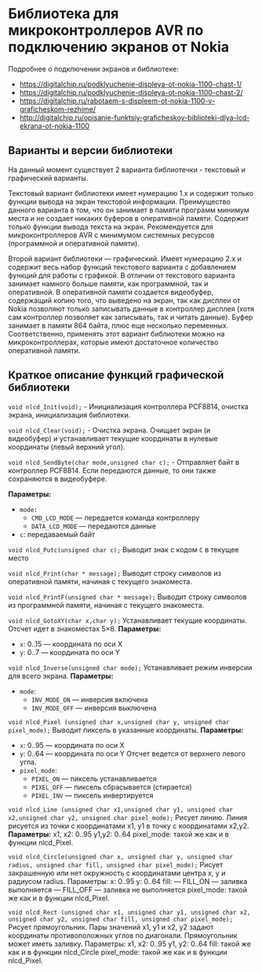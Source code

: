 # Библиотека для микроконтроллеров AVR по подключению экранов от Nokia
Подробнее о подключении экранов и библиотеке:
- https://digitalchip.ru/podklyuchenie-displeya-ot-nokia-1100-chast-1/
- https://digitalchip.ru/podklyuchenie-displeya-ot-nokia-1100-chast-2/
- https://digitalchip.ru/rabotaem-s-displeem-ot-nokia-1100-v-graficheskom-rezhime/
- http://digitalchip.ru/opisanie-funktsiy-graficheskoy-biblioteki-dlya-lcd-ekrana-ot-nokia-1100



## Варианты и версии библиотеки
На данный момент существует 2 варианта библиотечки - текстовый и графический варианты.

Текстовый вариант библиотеки имеет нумерацию 1.x и содержит только функции вывода на экран текстовой информации. Преимущество данного варианта в том, что он занимает в памяти программ минимум места и не создает никаких буферов в оперативной памяти. Содержит только функции вывода текста на экран. Рекомендуется для микроконтроллеров AVR с минимумом системных ресурсов (программной и оперативной памяти).

Второй вариант библиотеки — графический. Имеет нумерацию 2.x и содержит весь набор функций текстового варианта с добавлением функций для работы с графикой. В отличии от текстового варианта занимает намного больше памяти, как программной, так и оперативной. В оперативной памяти создается видеобуфер, содержащий копию того, что выведено на экран, так как дисплеи от Nokia позволяют только записывать данные в контроллер дисплея (хотя сам контроллер позволяет как записывать, так и читать данные). Буфер занимает в памяти 864 байта, плюс еще несколько переменных. Соответственно, применять этот вариант библиотеки можно на микроконтроллерах, которые имеют достаточное количество оперативной памяти.

## Краткое описание функций графической библиотеки

`void nlcd_Init(void);` - Инициализация контроллера PCF8814, очистка экрана, инициализация библиотеки.

`void nlcd_Clear(void);` - Очистка экрана. Очищает экран (и видеобуфер) и устанавливает текущие координаты в нулевые координаты (левый верхний угол).

`void nlcd_SendByte(char mode,unsigned char c);` - Отправляет байт в контроллер PCF8814. Если передаются данные, то они также сохраняются в видеобуфере.

**Параметры:**
- `mode:`
    - `CMD_LCD_MODE` — передается команда контроллеру
    - `DATA_LCD_MODE` — передаются данные
- `с`: передаваемый байт

`void nlcd_Putc(unsigned char c);`
Выводит знак с кодом `C` в текущее место

`void nlcd_Print(char * message);`
Выводит строку символов из оперативной памяти, начиная с текущего знакоместа.

`void nlcd_PrintF(unsigned char * message);`
Выводит строку символов из программной памяти, начиная с текущего знакоместа.

`void nlcd_GotoXY(char x,char y);`
Устанавливает текущие координаты. Отсчет идет в знакоместах 5×8.
**Параметры:**
- `x`: 0..15 — координата по оси X
- `y`: 0..7 — координата по оси Y

`void nlcd_Inverse(unsigned char mode);`
Устанавливает режим инверсии для всего экрана.
**Параметры:**
- `mode`:
  - `INV_MODE_ON` — инверсия включена
  - `INV_MODE_OFF` — инверсия выключена

`void nlcd_Pixel (unsigned char x,unsigned char y, unsigned char pixel_mode);`
Выводит пиксель в указанные координаты.
**Параметры:**
- `x`: 0..95 — координата по оси X
- `y`: 0..64 — координата по оси Y
Отсчет ведется от верхнего левого угла.
- `pixel_mode`:
  - `PIXEL_ON` — пиксель устанавливается
  - `PIXEL_OFF` — пиксель сбрасывается (стирается)
  - `PIXEL_INV` — пиксель инвертируется

`void nlcd_Line (unsigned char x1,unsigned char y1, unsigned char x2,unsigned char y2, unsigned char pixel_mode);`
Рисует линию. Линия рисуется из точки с координатами x1, y1 в точку с координатами x2,y2.
**Параметры:**
x1, x2: 0..95
y1,y2: 0..64
pixel_mode: такой же как и в функции nlcd_Pixel.

`void nlcd_Circle(unsigned char x, unsigned char y, unsigned char radius, unsigned char fill, unsigned char pixel_mode);`
Рисует закрашенную или нет окружность с координатами центра x, y и радиусом radius.
Параметры:
x: 0..95
y: 0..64
fill:
— FILL_ON — заливка выполняется
— FILL_OFF — заливка не выполняется
pixel_mode: такой же как и в функции nlcd_Pixel.

`void nlcd_Rect (unsigned char x1, unsigned char y1, unsigned char x2, unsigned char y2, unsigned char fill, unsigned char pixel_mode);`
Рисует прямоугольник. Пары значений x1, y1 и x2, y2 задают координаты противоположных углов по диагонали. Прямоугольник может иметь заливку.
Параметры:
x1, x2: 0..95
y1, y2: 0..64
fill: такой же как и в функции nlcd_Circle
pixel_mode: такой же как и в функции nlcd_Pixel.